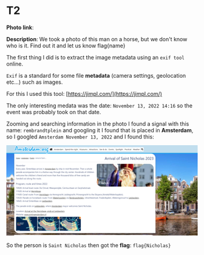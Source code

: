 # T2

**Photo link**:

**Description**: We took a photo of this man on a horse, but we don't know who is it. Find out it and let us know flag{name}

The first thing I did is to extract the image metadata using an `exif tool` online.

`Exif`  is a standard for some file **metadata** (camera settings, geolocation etc…) such as images.

For this I used this tool: [https://jimpl.com/](https://jimpl.com/)

The only interesting medata was the date: `November 13, 2022 14:16` so the event was probably took on that date.

Zooming and searching information in the photo I found a signal with this name: `rembrandtplein` and googling it I found that is placed in **Amsterdam**, so I googled `Amsterdam November 13, 2022` and I found this:

![Untitled](T2%20be10e893bde2458e9927ef7a27d4860f/Untitled.png)

So the person is `Saint Nicholas` then got the **flag**: `flag{Nicholas}`